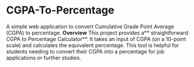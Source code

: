 # CGPA-To-Percentage
A simple web application to convert Cumulative Grade Point Average (CGPA) to percentage.
**Overview**
This project provides a** straightforward CGPA to Percentage Calculator**. It takes an input of CGPA (on a 10-point scale) and calculates the equivalent percentage. This tool is helpful for students needing to convert their CGPA into a percentage for job applications or further studies.
